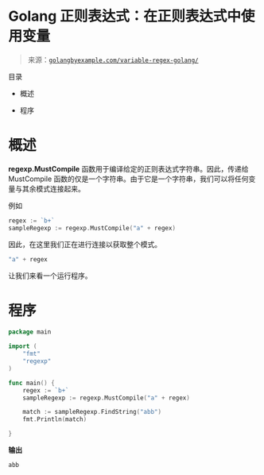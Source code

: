 <!--yml

类别：未分类

日期：2024-10-13 06:41:07

-->

# Golang 正则表达式：在正则表达式中使用变量

> 来源：[`golangbyexample.com/variable-regex-golang/`](https://golangbyexample.com/variable-regex-golang/)

目录

+   概述

+   程序

# **概述**

**regexp.MustCompile** 函数用于编译给定的正则表达式字符串。因此，传递给 MustCompile 函数的仅是一个字符串。由于它是一个字符串，我们可以将任何变量与其余模式连接起来。

例如

```go
regex := `b+`
sampleRegexp := regexp.MustCompile("a" + regex)
```

因此，在这里我们正在进行连接以获取整个模式。

```go
"a" + regex
```

让我们来看一个运行程序。

# **程序**

```go
package main

import (
	"fmt"
	"regexp"
)

func main() {
	regex := `b+`
	sampleRegexp := regexp.MustCompile("a" + regex)

	match := sampleRegexp.FindString("abb")
	fmt.Println(match)

}
```

**输出**

```go
abb
```


